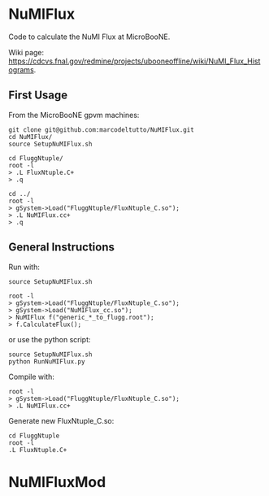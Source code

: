 # NuMIFlux
Code to calculate the NuMI Flux at MicroBooNE.

Wiki page: https://cdcvs.fnal.gov/redmine/projects/ubooneoffline/wiki/NuMI_Flux_Histograms.


## First Usage

From the MicroBooNE gpvm machines:

```
git clone git@github.com:marcodeltutto/NuMIFlux.git
cd NuMIFlux/
source SetupNuMIFlux.sh

cd FluggNtuple/
root -l 
> .L FluxNtuple.C+
> .q

cd ../
root -l
> gSystem->Load("FluggNtuple/FluxNtuple_C.so");
> .L NuMIFlux.cc+
> .q

```

## General Instructions

Run with:

```
source SetupNuMIFlux.sh

root -l
> gSystem->Load("FluggNtuple/FluxNtuple_C.so");
> gSystem->Load("NuMIFlux_cc.so");
> NuMIFlux f("generic_*_to_flugg.root");
> f.CalculateFlux();
```

or use the python script:

```
source SetupNuMIFlux.sh
python RunNuMIFlux.py
```

Compile with:

```
root -l
> gSystem->Load("FluggNtuple/FluxNtuple_C.so");
> .L NuMIFlux.cc+
```


Generate new FluxNtuple_C.so:

```
cd FluggNtuple
root -l
.L FluxNtuple.C+
```
# NuMIFluxMod
